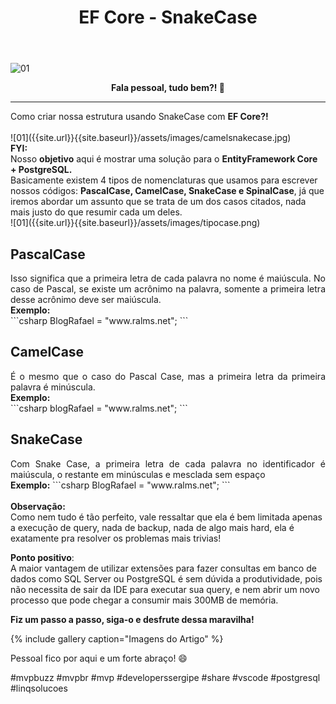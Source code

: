 ﻿---
title: "EF Core - SnakeCase"
comments: true
excerpt_separator: "Ler mais"
categories:
  - Dica
---

![01]({{site.url}}{{site.baseurl}}/assets/images/efcorecsharp.png)

<center><strong>Fala pessoal, tudo bem?! 💚</strong></center>
<hr> 
Como criar nossa estrutura usando SnakeCase com <strong>EF Core?!</strong><br />
<br>
![01]({{site.url}}{{site.baseurl}}/assets/images/camelsnakecase.jpg)
<div class="notice--warning">
<strong>FYI:</strong><br>
Nosso <strong>objetivo</strong> aqui é mostrar uma solução para o <strong>EntityFramework Core + PostgreSQL.</strong><br />
Basicamente existem 4 tipos de nomenclaturas que usamos para escrever nossos códigos: <strong>PascalCase, CamelCase, SnakeCase e SpinalCase</strong>, já que iremos abordar um assunto que se trata de um dos casos citados, nada mais justo do que resumir cada um deles.
</div>
![01]({{site.url}}{{site.baseurl}}/assets/images/tipocase.png) 

## PascalCase 
<div style="text-align: justify;">
 Isso significa que a primeira letra de cada palavra no nome é maiúscula. 
 No caso de Pascal, se existe um acrônimo na palavra, somente a primeira letra desse acrônimo deve ser maiúscula.<br />
<strong>Exemplo:</strong> 
</div>
```csharp
BlogRafael = "www.ralms.net";
```
<br> 

## CamelCase

<div style="text-align: justify;">
É o mesmo que o caso do Pascal Case, mas a primeira letra da primeira palavra é minúscula.<br />
<strong>Exemplo:</strong> 
</div>
```csharp
blogRafael = "www.ralms.net";
```
<br>

## SnakeCase 
<div style="text-align: justify;">
Com Snake Case, a primeira letra de cada palavra no identificador é maiúscula, o restante em minúsculas e mesclada sem espaço<br />
<strong>Exemplo:</strong>
```csharp
BlogRafael = "www.ralms.net";
```
</div>
<br>
<div class="notice--warning"> 
<strong>Observação:</strong><br>
Como nem tudo é tão perfeito, vale ressaltar que ela é bem limitada apenas a execução de query, nada de backup, nada de algo mais hard, ela é exatamente pra resolver os problemas mais trivias!
</div> 

<strong>Ponto positivo</strong>:<br />
A maior vantagem de utilizar extensões para fazer consultas em banco de dados como SQL Server ou PostgreSQL é sem dúvida a produtividade, pois não necessita de sair da IDE para executar sua query, e nem abrir um novo processo que pode chegar a consumir mais 300MB de memória. 

<div class="notice--success">
<strong>Fiz um passo a passo, siga-o e desfrute dessa maravilha!</strong>
</div>


 
 
 {% include gallery caption="Imagens do Artigo" %}

 Pessoal fico por aqui e um forte abraço! 😄 <br>

 #mvpbuzz #mvpbr #mvp #developerssergipe #share #vscode #postgresql #linqsolucoes<br><br>
